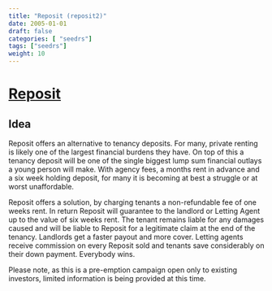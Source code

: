 ```yaml
---
title: "Reposit (reposit2)"
date: 2005-01-01
draft: false
categories: [ "seedrs"]
tags: ["seedrs"]
weight: 10
---
```


# [Reposit](https://www.seedrs.com/reposit2)

## Idea

Reposit offers an alternative to tenancy deposits. For many, private renting is likely one of the largest financial burdens they have. On top of this a tenancy deposit will be one of the single biggest lump sum financial outlays a young person will make. With agency fees, a months rent in advance and a six week holding deposit, for many it is becoming at best a struggle or at worst unaffordable.

Reposit offers a solution, by charging tenants a non-refundable fee of one weeks rent. In return Reposit will guarantee to the landlord or Letting Agent up to the value of six weeks rent. The tenant remains liable for any damages caused and will be liable to Reposit for a legitimate claim at the end of the tenancy. Landlords get a faster payout and more cover. Letting agents receive commission on every Reposit sold and tenants save considerably on their down payment. Everybody wins.

Please note, as this is a pre-emption campaign open only to existing investors, limited information is being provided at this time.

